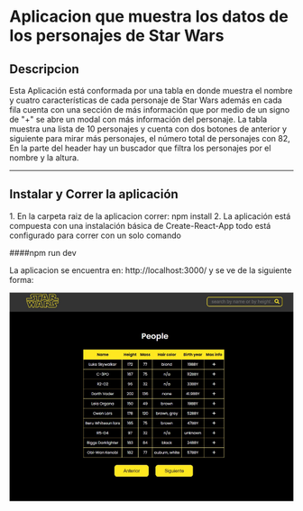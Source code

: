 <h1>Aplicacion que muestra los datos de los personajes de Star Wars</h1>

<h2>Descripcion</h2>
Esta Aplicación está conformada por una tabla en donde muestra el nombre y cuatro características de cada personaje de Star Wars además en cada fila cuenta con una sección de más información que por medio de un signo de "+" se abre un modal con más información del personaje.
La tabla muestra una lista de 10 personajes y cuenta con dos botones de anterior y siguiente para mirar más personajes, el número total de personajes con 82,
En la parte del header hay un buscador que filtra los personajes por el nombre y la altura.
<hr>
<h2>Instalar y Correr la aplicación</h2>
1. En la carpeta raiz de la aplicacion correr: npm install
2. La aplicación está compuesta con una instalación básica de Create-React-App todo está configurado para correr con un solo comando

####npm run dev

La aplicacion se encuentra en: http://localhost:3000/ y se ve de la siguiente forma:

<img src='./src/assets/aplicacionstarwars.png'>

